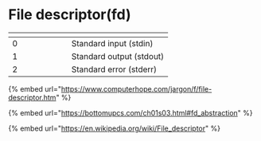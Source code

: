 # File descriptor(fd)

<table><thead><tr><th width="103"></th><th></th></tr></thead><tbody><tr><td>0</td><td>Standard input (stdin)</td></tr><tr><td>1</td><td>Standard output (stdout)</td></tr><tr><td>2</td><td>Standard error (stderr)</td></tr></tbody></table>

{% embed url="https://www.computerhope.com/jargon/f/file-descriptor.htm" %}

{% embed url="https://bottomupcs.com/ch01s03.html#fd_abstraction" %}

{% embed url="https://en.wikipedia.org/wiki/File_descriptor" %}
